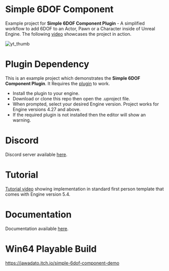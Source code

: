 # Simple 6DOF Component

Example project for **Simple 6DOF Component Plugin** - A simplified workflow to add 6DOF to an Actor, Pawn or a Character inside of Unreal Engine. The following [video](https://youtu.be/PoipYA_ktks) showcases the project in action.

![yt_thumb](https://github.com/jawadato/simple-6DOF-component-example/assets/18325896/5b7f4da1-64cc-4ef5-9b3d-a92cc28aed70)

# Plugin Dependency

This is an example project which demonstrates the **Simple 6DOF Component Plugin**. It Requires the [plugin](https://www.unrealengine.com/marketplace/en-US/product/1aeb594687894593ba4ab65bb3c6666d) to work.
- Install the plugin to your engine.
- Download or clone this repo then open the .uproject file.
- When prompted, select your desired Engine version. Project works for Engine versions 4.27 and above.
- If the required plugin is not installed then the editor will show an warning.

# Discord

Discord server available [here](https://discord.gg/grGwy9UM7K).

# Tutorial

[Tutorial video](https://youtu.be/HBu6yesm62I) showing implementation in standard first person template that comes with Engine version 5.4.

# Documentation

Documentation available [here](https://www.jawadato.com/simple-6dof-component).

# Win64 Playable Build

https://jawadato.itch.io/simple-6dof-component-demo
